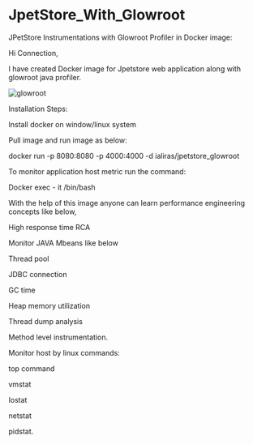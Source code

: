 # JpetStore_With_Glowroot

JPetStore Instrumentations with Glowroot Profiler in Docker image: 

Hi Connection, 

I have created Docker image for Jpetstore web application along with glowroot java profiler. 

 ![glowroot](https://user-images.githubusercontent.com/10634825/194889809-d6afb8b2-1117-4ea8-b5a0-fb86b52901a4.png)


Installation Steps: 

Install docker on window/linux system 

Pull image and run image as below: 

docker run -p 8080:8080 -p 4000:4000 -d ialiras/jpetstore_glowroot 

To monitor application host metric run the command: 

Docker exec  - it  <container name> /bin/bash 

  

With the help of this image anyone can learn performance engineering concepts like below, 

High response time RCA 

Monitor JAVA Mbeans like below 

Thread pool  

JDBC connection  

GC time  

Heap memory  utilization 

Thread dump analysis  

Method level instrumentation. 

Monitor host by linux commands: 

top command  

 vmstat  

Iostat 

netstat  

pidstat. 

 

 

 
